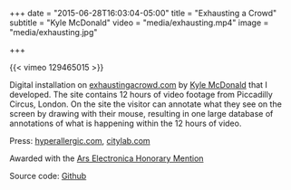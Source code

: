 +++
date = "2015-06-28T16:03:04-05:00"
title = "Exhausting a Crowd"
subtitle = "Kyle McDonald"
video = "media/exhausting.mp4"
image = "media/exhausting.jpg"

+++


{{< vimeo 129465015 >}}

Digital installation on [exhaustingacrowd.com](http://www.exhaustingacrowd.com/) by [Kyle McDonald](http://kylemcdonald.net/) that I developed. The site contains 12 hours of video footage from Piccadilly Circus, London. On the site the visitor can annotate what they see on the screen by drawing with their mouse, resulting in one large database of annotations of what is happening within the 12 hours of video.

Press: [hyperallergic.com](http://hyperallergic.com/211950/an-addictive-experiment-in-annotating-footage-from-a-london-street/), [citylab.com](http://www.citylab.com/design/2015/06/caption-the-lives-of-these-unwitting-london-pedestrians/395018/)

Awarded with the [Ars Electronica Honorary Mention](http://www.aec.at/radicalatoms/en/exhaustingacrowd/)

Source code: [Github](https://github.com/kylemcdonald/ExhaustingACrowd)